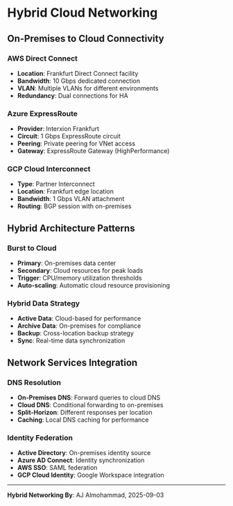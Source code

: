 # Hybrid Cloud Networking

## On-Premises to Cloud Connectivity

### AWS Direct Connect
- **Location**: Frankfurt Direct Connect facility
- **Bandwidth**: 10 Gbps dedicated connection
- **VLAN**: Multiple VLANs for different environments
- **Redundancy**: Dual connections for HA

### Azure ExpressRoute
- **Provider**: Interxion Frankfurt
- **Circuit**: 1 Gbps ExpressRoute circuit
- **Peering**: Private peering for VNet access
- **Gateway**: ExpressRoute Gateway (HighPerformance)

### GCP Cloud Interconnect
- **Type**: Partner Interconnect
- **Location**: Frankfurt edge location
- **Bandwidth**: 1 Gbps VLAN attachment
- **Routing**: BGP session with on-premises

## Hybrid Architecture Patterns

### Burst to Cloud
- **Primary**: On-premises data center
- **Secondary**: Cloud resources for peak loads
- **Trigger**: CPU/memory utilization thresholds
- **Auto-scaling**: Automatic cloud resource provisioning

### Hybrid Data Strategy
- **Active Data**: Cloud-based for performance
- **Archive Data**: On-premises for compliance
- **Backup**: Cross-location backup strategy
- **Sync**: Real-time data synchronization

## Network Services Integration

### DNS Resolution
- **On-Premises DNS**: Forward queries to cloud DNS
- **Cloud DNS**: Conditional forwarding to on-premises
- **Split-Horizon**: Different responses per location
- **Caching**: Local DNS caching for performance

### Identity Federation
- **Active Directory**: On-premises identity source
- **Azure AD Connect**: Identity synchronization
- **AWS SSO**: SAML federation
- **GCP Cloud Identity**: Google Workspace integration

---
**Hybrid Networking By**: AJ Almohammad, 2025-09-03

